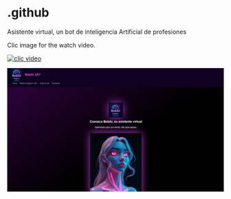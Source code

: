# .github
Asistente virtual, un bot de inteligencia Artificial de profesiones


Clic image for the watch video. 

[![clic video](https://youtube.com/shorts/vVsKBIYLVLU?feature=share/0.jpg)](https://youtube.com/shorts/vVsKBIYLVLU?feature=share "clic aqui")


![Screenshot](cap.png)
